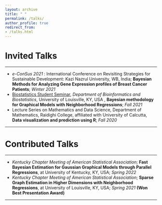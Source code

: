 ```yaml
---
layout: archive
title: " "
permalink: /talks/
author_profile: true
redirect_from: 
- /talks.html
---
```


# Invited Talks

---

* _e-ConSus 2021_ : International Conference on Revisiting Strategies for Sustainable Development: Kazi Nazrul University, WB, India; **Bayesian Methods for Analyzing Gene Expression profiles of Breast Cancer Patients**; *Winter 2021*
* <span style ="color:blue"> [Biostatistics Student Seminar](https://louisville.edu/sphis/departments/bioinformatics-biostatistics/research/seminar/2021-11-12)</span>, _Department of Bioinformatics and Biostatistics_,  University of Louisville, KY, USA , **Bayesian methodology for Graphical Models with Neighborhood Regressions**; *Fall 2021*
* Lecture Series on Mathematics and Data Science, Department of Mathematics, Raidighi College, affiliated with University of Calcutta, **Data visualization and prediction using R**; *Fall 2020*


---

# Contributed Talks

---

* _Kentucky Chapter Meeting of American Statistical Association_; **Fast Bayesian Estimation for Gaussian Graphical Models through Parallel Regressions**, at University of Kentucky, KY, USA; *Spring 2022*
* _Kentucky Chapter Meeting of American Statistical Association_; **Sparse Graph Estimation in Higher Dimensions with Neighborhood Regressions**, at University of Louisville, KY, USA; *Spring 2021* **(Won Best Presentation Award)**


---
